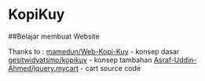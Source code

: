 # KopiKuy

##Belajar membuat Website 

Thanks to : 
[mamedun/Web-Kopi-Kuy](https://github.com/mamedun/Web-Kopi-Kuy) - konsep dasar
[gesitwidyatsmo/kopikuy](https://github.com/gesitwidyatsmo/kopikuy) - konsep tambahan
[Asraf-Uddin-Ahmed/jquery.mycart](https://github.com/Asraf-Uddin-Ahmed/jquery.mycart) - cart source code

